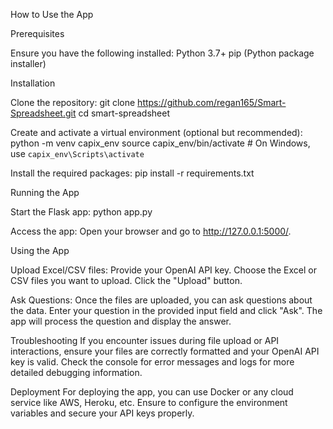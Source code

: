 How to Use the App

Prerequisites

Ensure you have the following installed:
Python 3.7+
pip (Python package installer)

Installation

Clone the repository:
git clone https://github.com/regan165/Smart-Spreadsheet.git
cd smart-spreadsheet

Create and activate a virtual environment (optional but recommended):
python -m venv capix_env
source capix_env/bin/activate  # On Windows, use `capix_env\Scripts\activate`

Install the required packages:
pip install -r requirements.txt

Running the App

Start the Flask app:
python app.py

Access the app:
Open your browser and go to http://127.0.0.1:5000/.

Using the App

Upload Excel/CSV files:
Provide your OpenAI API key.
Choose the Excel or CSV files you want to upload.
Click the "Upload" button.

Ask Questions:
Once the files are uploaded, you can ask questions about the data.
Enter your question in the provided input field and click "Ask".
The app will process the question and display the answer.

Troubleshooting
If you encounter issues during file upload or API interactions, ensure your files are correctly formatted and your OpenAI API key is valid.
Check the console for error messages and logs for more detailed debugging information.

Deployment
For deploying the app, you can use Docker or any cloud service like AWS, Heroku, etc. Ensure to configure the environment variables and secure your API keys properly.


